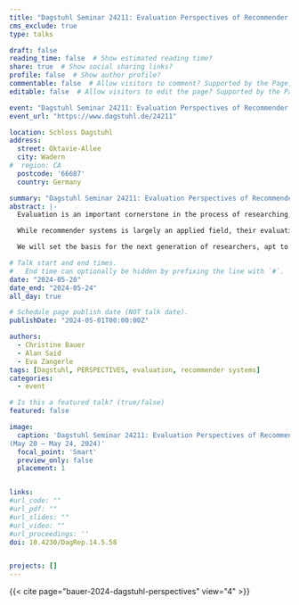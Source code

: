 ```yaml
---
title: "Dagstuhl Seminar 24211: Evaluation Perspectives of Recommender Systems: Driving Research and Education"
cms_exclude: true
type: talks

draft: false
reading_time: false  # Show estimated reading time?
share: true  # Show social sharing links?
profile: false  # Show author profile?
commentable: false  # Allow visitors to comment? Supported by the Page, Post, and Docs content types.
editable: false  # Allow visitors to edit the page? Supported by the Page, Post, and Docs content types.

event: "Dagstuhl Seminar 24211: Evaluation Perspectives of Recommender Systems: Driving Research and Education"
event_url: "https://www.dagstuhl.de/24211"

location: Schloss Dagstuhl
address:
  street: Oktavie-Allee
  city: Wadern
#  region: CA
  postcode: '66687'
  country: Germany

summary: "Dagstuhl Seminar 24211: Evaluation Perspectives of Recommender Systems: Driving Research and Education"
abstract: |-
  Evaluation is an important cornerstone in the process of researching, developing, and deploying recommender systems. This Dagstuhl Seminar aims to shed light on the different and potentially diverging or contradictory perspectives on the evaluation of recommender systems. Building on the discussions and outcomes of the PERSPECTIVES workshop series held at ACM RecSys 2021--2023, the seminar will bring together academia and industry to critically reflect on the state of the evaluation of recommender systems and create a setting for development and growth.

  While recommender systems is largely an applied field, their evaluation builds on and intersects theories from information retrieval, machine learning, and human-computer interaction. Historically, the theories and evaluation approaches in these fields are very different. Thoroughly evaluating recommender systems requires integrating all perspectives. Hence, this seminar will bring together experts from these fields and serve as a vehicle for discussing and developing the state-of-the-art and practice of evaluating recommender systems. The seminar will set the ground for developing recommender systems evaluation metrics, methods, and practices through collaborations and discussions between participants from diverse backgrounds, e.g., academic and industry researchers, industry practitioners, senior and junior. We emphasize the importance of getting and keeping the big picture of a recommender system’s performance in its context of use, for which it is ultimate to incorporate the technical and the human element.

  We will set the basis for the next generation of researchers, apt to evaluate and advance recommender systems thoroughly.

# Talk start and end times.
#   End time can optionally be hidden by prefixing the line with `#`.
date: "2024-05-20"
date_end: "2024-05-24"
all_day: true

# Schedule page publish date (NOT talk date).
publishDate: "2024-05-01T00:00:00Z"

authors:
  - Christine Bauer
  - Alan Said
  - Eva Zangerle
tags: [Dagstuhl, PERSPECTIVES, evaluation, recommender systems]
categories:
  - event

# Is this a featured talk? (true/false)
featured: false

image:
  caption: 'Dagstuhl Seminar 24211: Evaluation Perspectives of Recommender Systems: Driving Research and Education<br>
(May 20 – May 24, 2024)'
  focal_point: 'Smart'
  preview_only: false
  placement: 1


links:
#url_code: ""
#url_pdf: ""
#url_slides: ""
#url_video: ""
#url_proceedings: ''
doi: 10.4230/DagRep.14.5.58


projects: []
---
```


{{< cite page="bauer-2024-dagstuhl-perspectives" view="4" >}}

